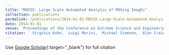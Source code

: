 ```yaml
---
title: "MOVIE: Large Scale Automated Analysis of MOVing ImagEs"
collection: publications
permalink: /publications/2014-01-01-MOVIE-Large-Scale-Automated-Analysis-of-MOVing-ImagEs
date: 2014-01-01
venue: 'Proceedings of the Conference on Extreme Science and Engineering Discovery Environment: Engaging Communities'
citation: ' Virginia Kuhn,  Luigi Marini,  Michael Simeone,  Alan Craig,  Liana Diesendruck,  Sandeep Puthanveetil Satheesan,  David Bock, &quot;MOVIE: Large Scale Automated Analysis of MOVing ImagEs.&quot; Proceedings of the Conference on Extreme Science and Engineering Discovery Environment: Engaging Communities, 2014.'
---
```

Use [Google Scholar](https://scholar.google.com/scholar?q=MOVIE:+Large+Scale+Automated+Analysis+of+MOVing+ImagEs){:target="_blank"} for full citation